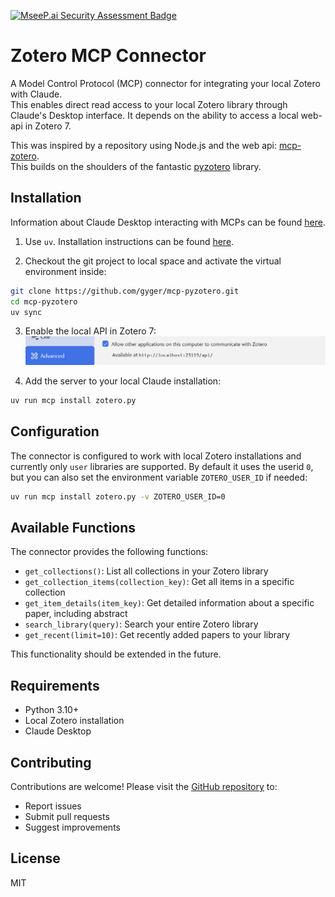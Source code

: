 [![MseeP.ai Security Assessment Badge](https://mseep.net/pr/gyger-mcp-pyzotero-badge.png)](https://mseep.ai/app/gyger-mcp-pyzotero)

# Zotero MCP Connector

A Model Control Protocol (MCP) connector for integrating your local Zotero with Claude.  
This enables direct read access to your local Zotero library through Claude's Desktop interface.
It depends on the ability to access a local web-api in Zotero 7.

This was inspired by a repository using Node.js and the web api: [mcp-zotero](https://github.com/kaliaboi/mcp-zotero).  
This builds on the shoulders of the fantastic [pyzotero](https://github.com/urschrei/pyzotero) library.

## Installation

Information about Claude Desktop interacting with MCPs can be found [here](https://modelcontextprotocol.io/quickstart/user).

1. Use `uv`. Installation instructions can be found [here](https://docs.astral.sh/uv/getting-started/installation/).

2. Checkout the git project to local space and activate the virtual environment inside:
```bash
git clone https://github.com/gyger/mcp-pyzotero.git
cd mcp-pyzotero
uv sync
```

3. Enable the local API in Zotero 7:
   ![Zotero Local API Settings](assets/LocalAPISettings.png)

4. Add the server to your local Claude installation:
```bash
uv run mcp install zotero.py
```

## Configuration

The connector is configured to work with local Zotero installations and currently only `user` libraries are supported. 
By default it uses the userid `0`, but you can also set the environment variable `ZOTERO_USER_ID` if needed:

```bash
uv run mcp install zotero.py -v ZOTERO_USER_ID=0
```

## Available Functions

The connector provides the following functions:

- `get_collections()`: List all collections in your Zotero library
- `get_collection_items(collection_key)`: Get all items in a specific collection
- `get_item_details(item_key)`: Get detailed information about a specific paper, including abstract
- `search_library(query)`: Search your entire Zotero library
- `get_recent(limit=10)`: Get recently added papers to your library

This functionality should be extended in the future.

## Requirements

- Python 3.10+
- Local Zotero installation
- Claude Desktop

## Contributing

Contributions are welcome! Please visit the [GitHub repository](https://github.com/gyger/mcp-pyzotero) to:
- Report issues
- Submit pull requests
- Suggest improvements

## License

MIT